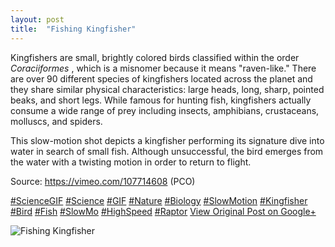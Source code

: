 ```yaml
---
layout: post
title:  "Fishing Kingfisher"
---
```


Kingfishers are small, brightly colored birds classified within the order _Coraciiformes_ , which is a misnomer because it means "raven-like." There are over 90 different species of kingfishers located across the planet and they share similar physical characteristics: large heads, long, sharp, pointed beaks, and short legs. While famous for hunting fish, kingfishers actually consume a wide range of prey including insects, amphibians, crustaceans, molluscs, and spiders.  
  
This slow-motion shot depicts a kingfisher performing its signature dive into water in search of small fish. Although unsuccessful, the bird emerges from the water with a twisting motion in order to return to flight.  
  
Source: <https://vimeo.com/107714608> (PCO)  
  
[#ScienceGIF](https://plus.google.com/s/%23ScienceGIF/posts) [#Science](https://plus.google.com/s/%23Science/posts) [#GIF](https://plus.google.com/s/%23GIF/posts) [#Nature](https://plus.google.com/s/%23Nature/posts) [#Biology](https://plus.google.com/s/%23Biology/posts) [#SlowMotion](https://plus.google.com/s/%23SlowMotion/posts) [#Kingfisher](https://plus.google.com/s/%23Kingfisher/posts) [#Bird](https://plus.google.com/s/%23Bird/posts) [#Fish](https://plus.google.com/s/%23Fish/posts) [#SlowMo](https://plus.google.com/s/%23SlowMo/posts) [#HighSpeed](https://plus.google.com/s/%23HighSpeed/posts) [#Raptor](https://plus.google.com/s/%23Raptor/posts)
[View Original Post on Google+](https://plus.google.com/+ColinSullender/posts/PHHEVhnzxid)

![Fishing Kingfisher](/assets/img/2017-04-08-Fishing-Kingfisher.gif)
